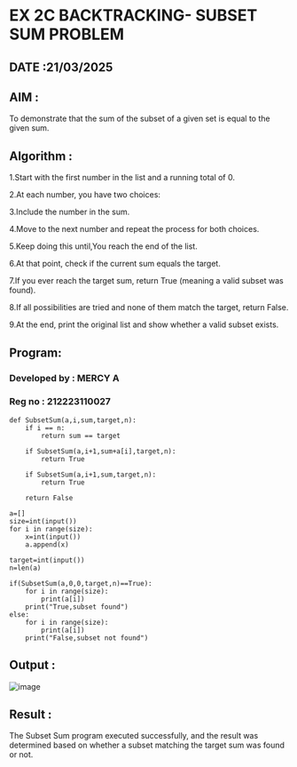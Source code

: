 # EX 2C BACKTRACKING- SUBSET SUM PROBLEM

## DATE :21/03/2025

## AIM :

To demonstrate that the sum of the subset of a given set is equal to the given sum.

 
## Algorithm :

1.Start with the first number in the list and a running total of 0.

2.At each number, you have two choices:

3.Include the number in the sum.

4.Move to the next number and repeat the process for both choices.

5.Keep doing this until,You reach the end of the list.

6.At that point, check if the current sum equals the target.

7.If you ever reach the target sum, return True (meaning a valid subset was found).

8.If all possibilities are tried and none of them match the target, return False.

9.At the end, print the original list and show whether a valid subset exists.


## Program:

### Developed by : MERCY A
### Reg no : 212223110027

```
def SubsetSum(a,i,sum,target,n):
    if i == n:
        return sum == target
    
    if SubsetSum(a,i+1,sum+a[i],target,n):   
        return True
        
    if SubsetSum(a,i+1,sum,target,n):   
        return True 
        
    return False    
    
a=[]
size=int(input())
for i in range(size):
    x=int(input())
    a.append(x)

target=int(input())
n=len(a)

if(SubsetSum(a,0,0,target,n)==True):
    for i in range(size):
        print(a[i])
    print("True,subset found")
else:
    for i in range(size):
        print(a[i])
    print("False,subset not found")

```

## Output :

![image](https://github.com/user-attachments/assets/41e1249b-cdae-4069-b882-b23602345d76)



## Result :

The Subset Sum program executed successfully, and the result was determined based on whether a subset matching the target sum was found or not.
